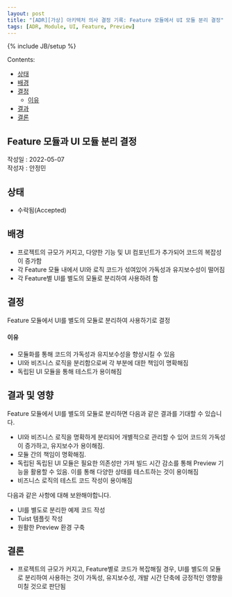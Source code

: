 ```yaml
---
layout: post
title: "[ADR][가상] 아키텍처 의사 결정 기록: Feature 모듈에서 UI 모듈 분리 결정"
tags: [ADR, Module, UI, Feature, Preview]
---
```

{% include JB/setup %}

Contents:

* [상태](#status)
* [배경](#context)
* [결정](#decisions)
  * [이유](#rationale)
* [결과](#consequences)
* [결론](#conclusion)

## Feature 모듈과 UI 모듈 분리 결정

작성일 : 2022-05-07  
작성자 : 안정민

<h2 id="status">상태</h2>

* 수락됨(Accepted)
  
<h2 id="context">배경</h2>

* 프로젝트의 규모가 커지고, 다양한 기능 및 UI 컴포넌트가 추가되어 코드의 복잡성이 증가함
* 각 Feature 모듈 내에서 UI와 로직 코드가 섞여있어 가독성과 유지보수성이 떨어짐
* 각 Feature별 UI를 별도의 모듈로 분리하여 사용하려 함

<h2 id="decisions">결정</h2>

Feature 모듈에서 UI를 별도의 모듈로 분리하여 사용하기로 결정

<h4 id="rationale">이유</h4>

* 모듈화를 통해 코드의 가독성과 유지보수성을 향상시킬 수 있음
* UI와 비즈니스 로직을 분리함으로써 각 부분에 대한 책임이 명확해짐
* 독립된 UI 모듈을 통해 테스트가 용이해짐

<h2 id="consequences">결과 및 영향</h2>

Feature 모듈에서 UI를 별도의 모듈로 분리하면 다음과 같은 결과를 기대할 수 있습니다.

* UI와 비즈니스 로직을 명확하게 분리되어 개별적으로 관리할 수 있어 코드의 가독성이 증가하고, 유지보수가 용이해짐.
* 모듈 간의 책임이 명확해짐.
* 독립된 독립된 UI 모듈은 필요한 의존성만 가져 빌드 시간 감소를 통해 Preview 기능을 활용할 수 있음. 이를 통해 다양한 상태를 테스트하는 것이 용이해짐
* 비즈니스 로직의 테스트 코드 작성이 용이해짐

다음과 같은 사항에 대해 보완해야합니다.

* UI를 별도로 분리한 예제 코드 작성
* Tuist 템플릿 작성
* 원활한 Preview 환경 구축

<h2 id="conclusion">결론</h2>

* 프로젝트의 규모가 커지고, Feature별로 코드가 복잡해질 경우, UI를 별도의 모듈로 분리하여 사용하는 것이 가독성, 유지보수성, 개발 시간 단축에 긍정적인 영향을 미칠 것으로 판단됨